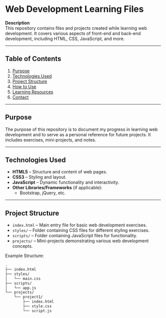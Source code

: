 # Web Development Learning Files

**Description**  
This repository contains files and projects created while learning web development. It covers various aspects of front-end and back-end development, including HTML, CSS, JavaScript, and more.

---

## Table of Contents
1. [Purpose](#purpose)
2. [Technologies Used](#technologies-used)
3. [Project Structure](#project-structure)
4. [How to Use](#how-to-use)
5. [Learning Resources](#learning-resources)
6. [Contact](#contact)

---

## Purpose
The purpose of this repository is to document my progress in learning web development and to serve as a personal reference for future projects. It includes exercises, mini-projects, and notes.

---

## Technologies Used
- **HTML5** – Structure and content of web pages.
- **CSS3** – Styling and layout.
- **JavaScript** – Dynamic functionality and interactivity.
- **Other Libraries/Frameworks** (if applicable):
    - Bootstrap, jQuery, etc.

---

## Project Structure

- `index.html` – Main entry file for basic web development exercises.
- `styles/` – Folder containing CSS files for different styling exercises.
- `scripts/` – Folder containing JavaScript files for functionality.
- `projects/` – Mini-projects demonstrating various web development concepts.

Example Structure:
```bash
.
├── index.html
├── styles/
│   └── main.css
├── scripts/
│   └── app.js
└── projects/
    └── project1/
        ├── index.html
        ├── style.css
        └── script.js
